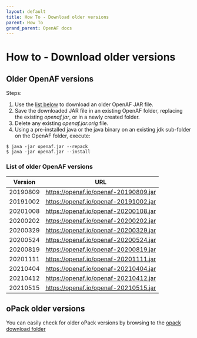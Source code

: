 ```yaml
---
layout: default
title: How To - Download older versions
parent: How To
grand_parent: OpenAF docs
---
```


# How to - Download older versions

## Older OpenAF versions

Steps:

1. Use the [list below](#list-of-older-openaf-versions) to download an older OpenAF JAR file.
2. Save the downloaded JAR file in an existing OpenAF folder, replacing the existing _openaf.jar_, or in a newly created folder.
3. Delete any existing _openaf.jar.orig_ file.
4. Using a pre-installed java or the java binary on an existing jdk sub-folder on the OpenAF folder, execute: 
````
$ java -jar openaf.jar --repack 
$ java -jar openaf.jar --install
````

### List of older OpenAF versions

| Version | URL |
|---------|-----|
| 20190809 | https://openaf.io/openaf-20190809.jar |
| 20191002 | https://openaf.io/openaf-20191002.jar |
| 20201008 | https://openaf.io/openaf-20200108.jar |
| 20200202 | https://openaf.io/openaf-20200202.jar |
| 20200329 | https://openaf.io/openaf-20200329.jar |
| 20200524 | https://openaf.io/openaf-20200524.jar |
| 20200819 | https://openaf.io/openaf-20200819.jar |
| 20201111 | https://openaf.io/openaf-20201111.jar |
| 20210404 | https://openaf.io/openaf-20210404.jar |
| 20210412 | https://openaf.io/openaf-20210412.jar |
| 20210515 | https://openaf.io/openaf-20210515.jar |

## oPack older versions

You can easily check for older oPack versions by browsing to the [opack download folder](https://openaf.io/opacks)